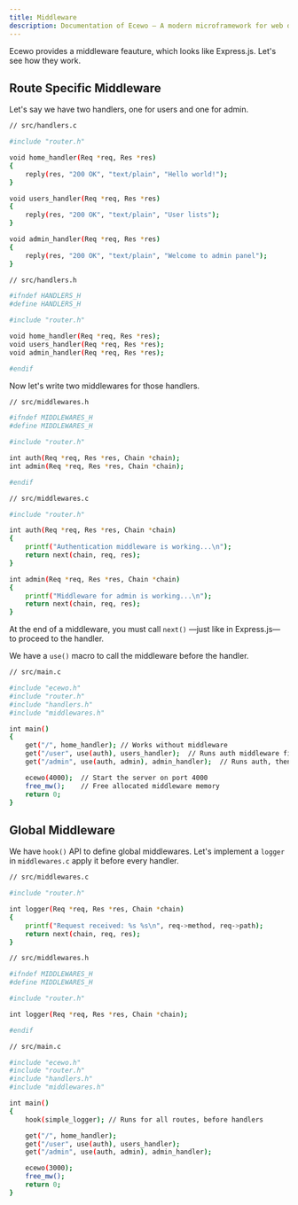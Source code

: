```yaml
---
title: Middleware
description: Documentation of Ecewo — A modern microframework for web development in C
---
```


Ecewo provides a middleware feauture, which looks like Express.js. Let's see how they work.

## Route Specific Middleware

Let's say we have two handlers, one for users and one for admin.

```sh
// src/handlers.c

#include "router.h"

void home_handler(Req *req, Res *res)
{
    reply(res, "200 OK", "text/plain", "Hello world!");
}

void users_handler(Req *req, Res *res)
{
    reply(res, "200 OK", "text/plain", "User lists");
}

void admin_handler(Req *req, Res *res)
{
    reply(res, "200 OK", "text/plain", "Welcome to admin panel");
}
```

```sh
// src/handlers.h

#ifndef HANDLERS_H
#define HANDLERS_H

#include "router.h"

void home_handler(Req *req, Res *res);
void users_handler(Req *req, Res *res);
void admin_handler(Req *req, Res *res);

#endif
```

Now let's write two middlewares for those handlers.

```sh
// src/middlewares.h

#ifndef MIDDLEWARES_H
#define MIDDLEWARES_H

#include "router.h"

int auth(Req *req, Res *res, Chain *chain);
int admin(Req *req, Res *res, Chain *chain);

#endif
```

```sh
// src/middlewares.c

#include "router.h"

int auth(Req *req, Res *res, Chain *chain)
{
    printf("Authentication middleware is working...\n");
    return next(chain, req, res);
}

int admin(Req *req, Res *res, Chain *chain)
{
    printf("Middleware for admin is working...\n");
    return next(chain, req, res);
}
```

At the end of a middleware, you must call `next()` —just like in Express.js— to proceed to the handler.

We have a `use()` macro to call the middleware before the handler.

```sh
// src/main.c

#include "ecewo.h"
#include "router.h"
#include "handlers.h"
#include "middlewares.h"

int main()
{
    get("/", home_handler); // Works without middleware
    get("/user", use(auth), users_handler);  // Runs auth middleware first, then the handler
    get("/admin", use(auth, admin), admin_handler);  // Runs auth, then admin middleware, then the handler

    ecewo(4000);  // Start the server on port 4000
    free_mw();    // Free allocated middleware memory
    return 0;
}
```

## Global Middleware

We have `hook()` API to define global middlewares. Let's implement a `logger` in `middlewares.c` apply it before every handler.

```sh
// src/middlewares.c

#include "router.h"

int logger(Req *req, Res *res, Chain *chain)
{
    printf("Request received: %s %s\n", req->method, req->path);
    return next(chain, req, res);
}
```

```sh
// src/middlewares.h

#ifndef MIDDLEWARES_H
#define MIDDLEWARES_H

#include "router.h"

int logger(Req *req, Res *res, Chain *chain);

#endif
```

```sh
// src/main.c

#include "ecewo.h"
#include "router.h"
#include "handlers.h"
#include "middlewares.h"

int main()
{
    hook(simple_logger); // Runs for all routes, before handlers

    get("/", home_handler);
    get("/user", use(auth), users_handler);
    get("/admin", use(auth, admin), admin_handler);

    ecewo(3000);
    free_mw();
    return 0;
}
```
